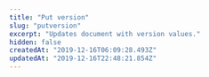 ```yaml
---
title: "Put version"
slug: "putversion"
excerpt: "Updates document with version values."
hidden: false
createdAt: "2019-12-16T06:09:28.493Z"
updatedAt: "2019-12-16T22:48:21.854Z"
---
```


